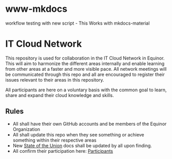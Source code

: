 # www-mkdocs
workflow testing with new script - This Works with mkdocs-material

# IT Cloud Network

This repository is used for collaboration in the IT Cloud Network in Equinor. This will aim to harmonize the different areas internally and enable learning from other areas at a faster and more visible pace. All network meetings will be communicated through this repo and all are encouraged to register their issues relevant to their areas in this repository.

All participants are here on a voluntary basis with the common goal to learn, share and expand their cloud knowledge and skills.

## Rules

* All shall have their own GitHub accounts and be members of the Equinor Organization
* All shall update this repo when they see something or achieve something within their respective areas
* New [State of the Union](https://github.com/equinor/it-cloud-network/tree/main/state-of-the-union) docs shall be updated by all upon finding.
* All confirm their participation here: [Participants](participants.md)
